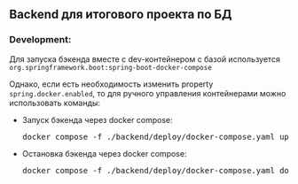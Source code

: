 ## Backend для итогового проекта по БД

### Development:
Для запуска бэкенда вместе с dev-контейнером с базой используется <code>org.springframework.boot:spring-boot-docker-compose</code>
<br>

Однако, если есть необходимость изменить property <code>spring.docker.enabled</code>, то для ручного управления
контейнерами можно использовать команды:
<ul>
    <li>
        Запуск бэкенда через docker compose:
<pre>
docker compose -f ./backend/deploy/docker-compose.yaml up -d
</pre>
    </li>
    <li>
        Остановка бэкенда через docker compose:
<pre>
docker compose -f ./backend/deploy/docker-compose.yaml down 
</pre>
    </li>
</ul>
